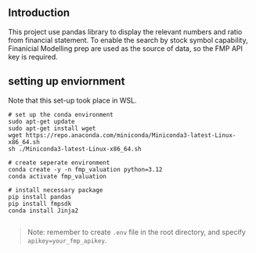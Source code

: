 ## Introduction

This project use pandas library to display the relevant numbers and ratio from financial statement. To enable the search by stock symbol capability, Finanicial Modelling prep are used as the source of data, so the FMP API key is required. 



## setting up enviornment
Note that this set-up took place in WSL.

```shell
# set up the conda environment
sudo apt-get update
sudo apt-get install wget
wget https://repo.anaconda.com/miniconda/Miniconda3-latest-Linux-x86_64.sh
sh ./Miniconda3-latest-Linux-x86_64.sh

# create seperate environment
conda create -y -n fmp_valuation python=3.12
conda activate fmp_valuation

# install necessary package
pip install pandas
pip install fmpsdk
conda install Jinja2


```

> Note: remember to create `.env` file in the root directory, and specify `apikey=your_fmp_apikey`.
